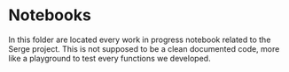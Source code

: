 # Notebooks

In this folder are located every work in progress notebook related to the Serge project. This is not supposed to be a clean documented code, more like a playground to test every functions we developed.
